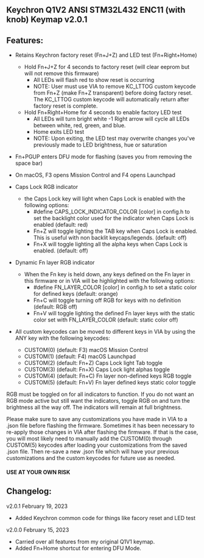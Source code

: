 ## Keychron Q1V2 ANSI STM32L432 ENC11 (with knob) Keymap v2.0.1

## Features:
- Retains Keychron factory reset (Fn+J+Z) and LED test (Fn+Right+Home)
    - Hold Fn+J+Z for 4 seconds to factory reset (will clear eeprom but will not remove this firmware)
        - All LEDs will flash red to show reset is occurring
        - NOTE: User must use VIA to remove KC_LTTOG custom keycode from Fn+Z (make Fn+Z transparent) before doing factory reset. The KC_LTTOG custom keycode will automatically return after factory reset is complete. 
    - Hold Fn+Right+Home for 4 seconds to enable factory LED test
        - All LEDs will turn bright white
        -1 Right arrow will cycle all LEDs between white, red, green, and blue.
        - Home exits LED test
        - NOTE: Upon exiting, the LED test may overwrite changes you've previously made to LED brightness, hue or saturation

- Fn+PGUP enters DFU mode for flashing (saves you from removing the space bar) 

- On macOS, F3 opens Mission Control and F4 opens Launchpad

- Caps Lock RGB indicator
    - the Caps Lock key will light when Caps Lock is enabled with the following options:
        - #define CAPS_LOCK_INDICATOR_COLOR [color] in config.h to set the backlight color used for the indicator when Caps Lock is enabled (default: red)
        - Fn+Z will toggle lighting the TAB key when Caps Lock is enabled. This is useful with non backlit keycaps/legends. (default: off)
        - Fn+X will toggle lighting all the alpha keys when Caps Lock is enabled. (default: off)

- Dynamic Fn layer RGB indicator
    - When the Fn key is held down, any keys defined on the Fn layer in this firmware or in VIA will be highlighted with the following options:
        - #define FN_LAYER_COLOR [color] in config.h to set a static color for defined keys (default: orange)
        - Fn+C will toggle turning off RGB for keys with no definition (default: RGB off)
        - Fn+V will toggle lighting the defined Fn layer keys with the static color set with FN_LAYER_COLOR (default: static color off)

- All custom keycodes can be moved to different keys in VIA by using the ANY key with the following keycodes:
    - CUSTOM(0) (default: F3) macOS Mission Control
    - CUSTOM(1) (default: F4) macOS Launchpad
    - CUSTOM(2) (default: Fn+Z) Caps Lock light Tab toggle
    - CUSTOM(3) (default: Fn+X) Caps Lock light alphas toggle
    - CUSTOM(4) (default: Fn+C) Fn layer non-defined keys RGB toggle
    - CUSTOM(5) (default: Fn+V) Fn layer defined keys static color toggle

RGB must be toggled on for all indicators to function. If you do not want an RGB mode active but still want the indicators, toggle RGB on and turn the brightness all the way off. The indicators will remain at full brightness.

Please make sure to save any customizations you have made in VIA to a .json file before flashing the firmware. Sometimes it has been necessary to re-apply those changes in VIA after flashing the firmware. If that is the case, you will most likely need to manually add the CUSTOM(0) through CUSTOM(5) keycodes after loading your customizations from the saved .json file. Then re-save a new .json file which will have your previous customizations and the custom keycodes for future use as needed.
    
#### USE AT YOUR OWN RISK

## Changelog:

v2.0.1  February 19, 2023
- Added Keychron common code for things like facory reset and LED test

v2.0.0  February 15, 2023 
- Carried over all features from my original Q1V1 keymap.
- Added Fn+Home shortcut for entering DFU Mode. 

